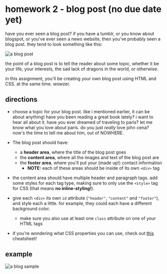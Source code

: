 # homework 2 - blog post (no due date yet)

have you ever seen a blog post? if you have a tumblr, or you know about blogspot, or you've ever seen a news website, then you've probably seen a blog post. they tend to look something like this:

![a blog post](https://www.contentcustoms.com/images/samples/Blog-Post-Sample-6.jpg)

the point of a blog post is to tell the reader about some topic, whether it be your life, your interests, the sad lack of dragons in the world, or otherwise.

in this assignment, you'll be creating your own blog post using HTML and CSS. at the same time. wowzer.

## directions
* choose a topic for your blog post. like i mentioned earlier, it can be about anything! have you been reading a great book lately? i want to hear all about it. have you ever dreamed of traveling to paris? let me know what you love about paris. do you just *really* love john cena? now's the time to tell me about him, out of NOWHERE.

* The blog post should have:
  * a **header area**, where the title of the blog post goes
  * the **content area**, where all the images and text of the blog post are
  * the **footer area**, where you'll put your (made up!) contact information
    * **NOTE:** each of these areas should be inside of its own `<div>` tag


* the content area should have multiple header and paragraph tags. add some styles for each tag type, making sure to only use the `<style>` tag for CSS (that means **no inline-styling!**).

* give each `<div>` its own `id` attribute (`"header"`, `"content"` and `"footer"`), and style each a little. for example, they could each have a different background color.
  * make sure you also use at least one `class` attribute on one of your HTML tags


* if you're wondering what CSS properties you can use, check out [this]() cheatsheet!



## example

![a blog sample](http://i.imgur.com/L2stI3X.png)
